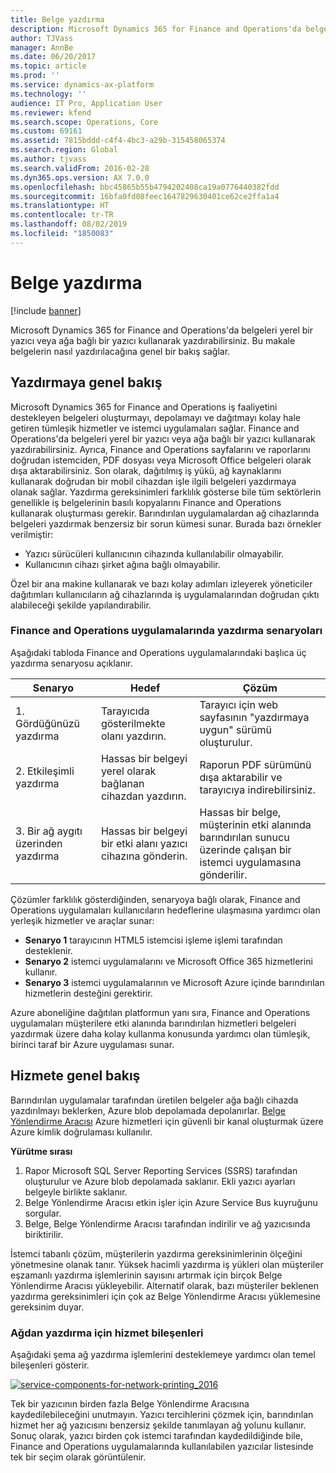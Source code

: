 ```yaml
---
title: Belge yazdırma
description: Microsoft Dynamics 365 for Finance and Operations'da belgeleri yerel bir yazıcı veya ağa bağlı bir yazıcı kullanarak yazdırabilirsiniz. Bu makale belgelerin nasıl yazdırılacağına genel bir bakış sağlar.
author: TJVass
manager: AnnBe
ms.date: 06/20/2017
ms.topic: article
ms.prod: ''
ms.service: dynamics-ax-platform
ms.technology: ''
audience: IT Pro, Application User
ms.reviewer: kfend
ms.search.scope: Operations, Core
ms.custom: 69161
ms.assetid: 7815bddd-c4f4-4bc3-a29b-315458065374
ms.search.region: Global
ms.author: tjvass
ms.search.validFrom: 2016-02-28
ms.dyn365.ops.version: AX 7.0.0
ms.openlocfilehash: bbc45865b55b4794202408ca19a0776440382fdd
ms.sourcegitcommit: 16bfa0fd08feec1647829630401ce62ce2ffa1a4
ms.translationtype: HT
ms.contentlocale: tr-TR
ms.lasthandoff: 08/02/2019
ms.locfileid: "1850083"
---
```

# <a name="document-printing"></a>Belge yazdırma

[!include [banner](../includes/banner.md)]

Microsoft Dynamics 365 for Finance and Operations'da belgeleri yerel bir yazıcı veya ağa bağlı bir yazıcı kullanarak yazdırabilirsiniz. Bu makale belgelerin nasıl yazdırılacağına genel bir bakış sağlar.

## <a name="printing-overview"></a>Yazdırmaya genel bakış

Microsoft Dynamics 365 for Finance and Operations iş faaliyetini destekleyen belgeleri oluşturmayı, depolamayı ve dağıtmayı kolay hale getiren tümleşik hizmetler ve istemci uygulamaları sağlar. Finance and Operations'da belgeleri yerel bir yazıcı veya ağa bağlı bir yazıcı kullanarak yazdırabilirsiniz. Ayrıca, Finance and Operations sayfalarını ve raporlarını doğrudan istemciden, PDF dosyası veya Microsoft Office belgeleri olarak dışa aktarabilirsiniz. Son olarak, dağıtılmış iş yükü, ağ kaynaklarını kullanarak doğrudan bir mobil cihazdan işle ilgili belgeleri yazdırmaya olanak sağlar. Yazdırma gereksinimleri farklılık gösterse bile tüm sektörlerin genellikle iş belgelerinin basılı kopyalarını Finance and Operations kullanarak oluşturması gerekir. Barındırılan uygulamalardan ağ cihazlarında belgeleri yazdırmak benzersiz bir sorun kümesi sunar. Burada bazı örnekler verilmiştir:

- Yazıcı sürücüleri kullanıcının cihazında kullanılabilir olmayabilir.
- Kullanıcının cihazı şirket ağına bağlı olmayabilir.

Özel bir ana makine kullanarak ve bazı kolay adımları izleyerek yöneticiler dağıtımları kullanıcıların ağ cihazlarında iş uygulamalarından doğrudan çıktı alabileceği şekilde yapılandırabilir.

### <a name="printing-scenarios-in-finance-and-operations-applications"></a>Finance and Operations uygulamalarında yazdırma senaryoları

Aşağıdaki tabloda Finance and Operations uygulamalarındaki başlıca üç yazdırma senaryosu açıklanır.

| Senaryo                        | Hedef                                                      | Çözüm |
|---------------------------------|-----------------------------------------------------------|----------|
| 1. Gördüğünüzü yazdırma        | Tarayıcıda gösterilmekte olanı yazdırın.             | Tarayıcı için web sayfasının "yazdırmaya uygun" sürümü oluşturulur. |
| 2. Etkileşimli yazdırma         | Hassas bir belgeyi yerel olarak bağlanan cihazdan yazdırın. | Raporun PDF sürümünü dışa aktarabilir ve tarayıcıya indirebilirsiniz. |
| 3. Bir ağ aygıtı üzerinden yazdırma | Hassas bir belgeyi bir etki alanı yazıcı cihazına gönderin.     | Hassas bir belge, müşterinin etki alanında barındırılan sunucu üzerinde çalışan bir istemci uygulamasına gönderilir. |

Çözümler farklılık gösterdiğinden, senaryoya bağlı olarak, Finance and Operations uygulamaları kullanıcıların hedeflerine ulaşmasına yardımcı olan yerleşik hizmetler ve araçlar sunar:

- **Senaryo 1** tarayıcının HTML5 istemcisi işleme işlemi tarafından desteklenir.
- **Senaryo 2** istemci uygulamalarını ve Microsoft Office 365 hizmetlerini kullanır.
- **Senaryo 3** istemci uygulamalarının ve Microsoft Azure içinde barındırılan hizmetlerin desteğini gerektirir.

Azure aboneliğine dağıtılan platformun yanı sıra, Finance and Operations uygulamaları müşterilere etki alanında barındırılan hizmetleri belgeleri yazdırmak üzere daha kolay kullanma konusunda yardımcı olan tümleşik, birinci taraf bir Azure uygulaması sunar.

## <a name="service-overview"></a>Hizmete genel bakış
Barındırılan uygulamalar tarafından üretilen belgeler ağa bağlı cihazda yazdırılmayı beklerken, Azure blob depolamada depolanırlar. [Belge Yönlendirme Aracısı](install-document-routing-agent.md) Azure hizmetleri için güvenli bir kanal oluşturmak üzere Azure kimlik doğrulaması kullanılır.

**Yürütme sırası**

1. Rapor Microsoft SQL Server Reporting Services (SSRS) tarafından oluşturulur ve Azure blob depolamada saklanır. Ekli yazıcı ayarları belgeyle birlikte saklanır.
2. Belge Yönlendirme Aracısı etkin işler için Azure Service Bus kuyruğunu sorgular.
3. Belge, Belge Yönlendirme Aracısı tarafından indirilir ve ağ yazıcısında biriktirilir.

İstemci tabanlı çözüm, müşterilerin yazdırma gereksinimlerinin ölçeğini yönetmesine olanak tanır. Yüksek hacimli yazdırma iş yükleri olan müşteriler eşzamanlı yazdırma işlemlerinin sayısını artırmak için birçok Belge Yönlendirme Aracısı yükleyebilir. Alternatif olarak, bazı müşteriler beklenen yazdırma gereksinimleri için çok az Belge Yönlendirme Aracısı yüklemesine gereksinim duyar.

### <a name="service-components-for-network-printing"></a>Ağdan yazdırma için hizmet bileşenleri

Aşağıdaki şema ağ yazdırma işlemlerini desteklemeye yardımcı olan temel bileşenleri gösterir.

[![service-components-for-network-printing\_2016](./media/service-components-for-network-printing_2016.png)](./media/service-components-for-network-printing_2016.png)

Tek bir yazıcının birden fazla Belge Yönlendirme Aracısına kaydedilebileceğini unutmayın. Yazıcı tercihlerini çözmek için, barındırılan hizmet her ağ yazıcısını benzersiz şekilde tanımlayan ağ yolunu kullanır. Sonuç olarak, yazıcı birden çok istemci tarafından kaydedildiğinde bile, Finance and Operations uygulamalarında kullanılabilen yazıcılar listesinde tek bir seçim olarak görüntülenir.

